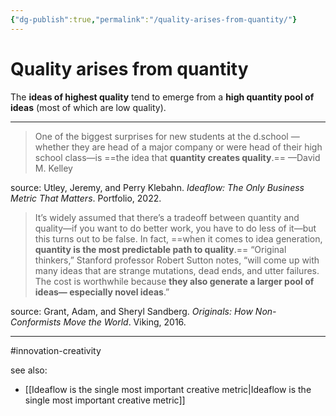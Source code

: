 ```yaml
---
{"dg-publish":true,"permalink":"/quality-arises-from-quantity/"}
---
```



# Quality arises from quantity

The **ideas of highest quality** tend to emerge from a **high quantity pool of ideas** (most of which are low quality).

---

> One of the biggest surprises for new students at the d.school —whether they are head of a major company or were head of their high school class—is ==the idea that **quantity creates quality**.== —David M. Kelley

source: Utley, Jeremy, and Perry Klebahn. _Ideaflow: The Only Business Metric That Matters_. Portfolio, 2022.

> It’s widely assumed that there’s a tradeoff between quantity and quality—if you want to do better work, you have to do less of it—but this turns out to be false. In fact, ==when it comes to idea generation, **quantity is the most predictable path to quality**.== “Original thinkers,” Stanford professor Robert Sutton notes, “will come up with many ideas that are strange mutations, dead ends, and utter failures. The cost is worthwhile because **they also generate a larger pool of ideas— especially novel ideas**.”

source: Grant, Adam, and Sheryl Sandberg. _Originals: How Non-Conformists Move the World_. Viking, 2016.

---
#innovation-creativity

see also:
- [[Ideaflow is the single most important creative metric\|Ideaflow is the single most important creative metric]]